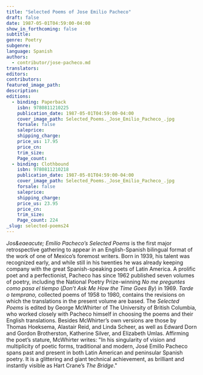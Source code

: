 ```yaml
---
title: "Selected Poems of Jose Emilio Pacheco"
draft: false
date: 1987-05-01T04:59:00-04:00
show_in_forthcoming: false
subtitle:
genre: Poetry
subgenre:
language: Spanish
authors:
  - contributor/jose-pacheco.md
translators:
editors:
contributors:
featured_image_path:
description:
editions:
  - binding: Paperback
    isbn: 9780811210225
    publication_date: 1987-05-01T04:59:00-04:00
    cover_image_path: Selected_Poems._Jose_Emilio_Pacheco_.jpg
    forsale: false
    saleprice:
    shipping_charge:
    price_us: 17.95
    price_cn:
    trim_size:
    Page_count:
  - binding: Clothbound
    isbn: 9780811210218
    publication_date: 1987-05-01T04:59:00-04:00
    cover_image_path: Selected_Poems._Jose_Emilio_Pacheco_.jpg
    forsale: false
    saleprice:
    shipping_charge:
    price_us: 23.95
    price_cn:
    trim_size:
    Page_count: 224
_slug: selected-poems24
---
```


_Jos&eaeacute; Emilio Pacheco’s Selected Poems_ is the first major retrospective gathering to appear in an English-Spanish bilingual format of the work of one of Mexico’s foremost writers. Born in 1939, his talent was recognized early, and while still in his twenties he was already keeping company with the great Spanish-speaking poets of Latin America. A prolific poet and a perfectionist, Pacheco has since 1962 published seven volumes of poetry, including the National Poetry Prize-winning _No me preguntes como pasa el tiempo_ (_Don’t Ask Me How the Time Goes By_) in 1969. _Tarde o temprano,_ collected poems of 1958 to 1980, contains the revisions on which the translations in the present volume are based. The _Selected Poems_ is edited by George McWhirter of The University of British Columbia, who worked closely with Pacheco himself in choosing the poems and their English translations. Besides McWhirter’s own versions are those by Thomas Hoeksema, Alastair Reid, and Linda Scheer, as well as Edward Dorn and Gordon Brotherston, Katherine Silver, and Elizabeth Umlas. Affirming the poet’s stature, McWhirter writes: "In his singularity of vision and multiplicity of poetic forms, traditional and modern, José Emillo Pacheco spans past and present in both Latin American and peninsular Spanish poetry. It is a glittering and giant technical achievement, as brilliant and instantly visible as Hart Crane’s _The Bridge_."

